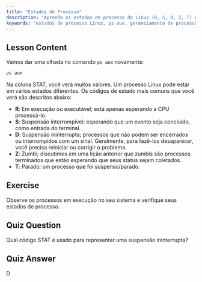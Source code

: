 ```yaml
---
title: "Estados de Processo"
description: "Aprenda os estados de processo do Linux (R, S, D, Z, T) usando `ps aux`. Entenda os códigos STAT comuns e gerencie processos de forma eficaz. Comece sua jornada no Linux!"
keywords: "estados de processo Linux, ps aux, gerenciamento de processos, tutorial Linux, Linux para iniciantes, códigos STAT, guia Linux"
---
```


## Lesson Content

Vamos dar uma olhada no comando `ps aux` novamente:

```bash
ps aux
```

Na coluna STAT, você verá muitos valores. Um processo Linux pode estar em vários estados diferentes. Os códigos de estado mais comuns que você verá são descritos abaixo:

- **R**: Em execução ou executável; está apenas esperando a CPU processá-lo.
- **S**: Suspensão interrompível; esperando que um evento seja concluído, como entrada do terminal.
- **D**: Suspensão ininterrupta; processos que não podem ser encerrados ou interrompidos com um sinal. Geralmente, para fazê-los desaparecer, você precisa reiniciar ou corrigir o problema.
- **Z**: Zumbi; discutimos em uma lição anterior que zumbis são processos terminados que estão esperando que seus status sejam coletados.
- **T**: Parado; um processo que foi suspenso/parado.

## Exercise

Observe os processos em execução no seu sistema e verifique seus estados de processo.

## Quiz Question

Qual código STAT é usado para representar uma suspensão ininterrupta?

## Quiz Answer

D
